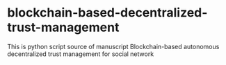 # blockchain-based-decentralized-trust-management
This is python script source of manuscript Blockchain-based autonomous decentralized trust management for social network
